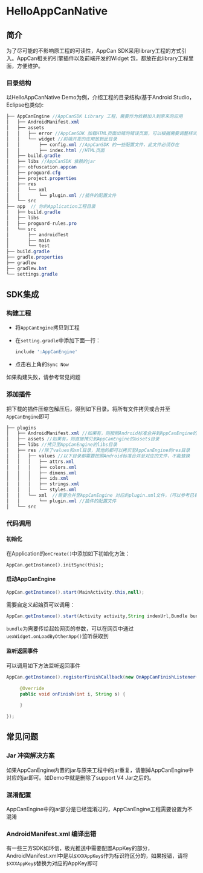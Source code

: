 # HelloAppCanNative
## 简介

为了尽可能的不影响原工程的可读性，AppCan SDK采用library工程的方式引入。AppCan相关的引擎插件以及前端开发的Widget 包，都放在此library工程里面，方便维护。

### 目录结构

以HelloAppCanNative Demo为例，介绍工程的目录结构(基于Android Studio，Eclipse也类似):

```java
├── AppCanEngine //AppCanSDK Library 工程，需要作为依赖加入到原来的应用 
│   ├── AndroidManifest.xml
│   ├── assets
│   │   ├── error //AppCanSDK 加载HTML页面出错的错误页面，可以根据需要调整样式
│   │   └── widget //前端开发的应用放到此目录
│   │       ├── config.xml //AppCanSDK 的一些配置文件，此文件必须存在
│   │       ├── index.html //HTML页面
│   ├── build.gradle
│   ├── libs //AppCanSDK 依赖的jar
│   ├── obfuscation.appcan
│   ├── proguard.cfg
│   ├── project.properties
│   ├── res
│   │   └── xml
│   │       └── plugin.xml //插件的配置文件
│   └── src
├── app  // 你的Application工程目录
│   ├── build.gradle
│   ├── libs
│   ├── proguard-rules.pro
│   └── src
│       ├── androidTest
│       ├── main
│       └── test
├── build.gradle
├── gradle.properties
├── gradlew
├── gradlew.bat
└── settings.gradle
```



## SDK集成

### 构建工程

- 将`AppCanEngine`拷贝到工程

- 在`setting.gradle`中添加下面一行：

  ```groovy
  include ':AppCanEngine'
  ```


- 点击右上角的`Sync Now`

如果构建失败，请参考常见问题

### 添加插件

把下载的插件压缩包解压后，得到如下目录。将所有文件拷贝或合并至`AppCanEngine`即可

```java
├── plugins  
│   ├── AndroidManifest.xml //如果有，则按照Android标准合并到AppCanEngine的AndroidManifest.xml文件
│   ├── assets //如果有，则直接拷贝到AppCanEngine的assets目录
│   ├── libs //拷贝至AppCanEngine的libs目录
│   ├── res //除了values和xml目录，其他的都可以拷贝至AppCanEngine的res目录
│   │   ├── values //以下目录都需要按照Android标准合并至对应的文件，不能替换
│   │   │   ├── attrs.xml
│   │   │   ├── colors.xml
│   │   │   ├── dimens.xml
│   │   │   ├── ids.xml
│   │   │   ├── strings.xml
│   │   │   └── styles.xml
│   │   └── xml  //需要合并至AppCanEngine 对应的plugin.xml文件，（可以参考已有的内容合并）
│   │       └── plugin.xml //插件的配置文件
│   └── src
```

### 代码调用

#### 初始化

在Application的`onCreate()`中添加如下初始化方法：

```
AppCan.getInstance().initSync(this);
```



#### 启动AppCanEngine

```java
AppCan.getInstance().start(MainActivity.this,null);	
```

需要自定义起始页可以调用：

```java
AppCan.getInstance().start(Activity activity,String indexUrl,Bundle bundle)
```

`bundle`为需要传给起始网页的参数，可以在网页中通过`uexWidget.onLoadByOtherApp()`监听获取到

#### 监听返回事件

可以调用如下方法监听返回事件

```java
AppCan.getInstance().registerFinishCallback(new OnAppCanFinishListener() {
  
     @Override
     public void onFinish(int i, String s) {
                
     }
  
});
```



## 常见问题

### Jar 冲突解决方案

如果AppCanEngine内置的jar与原来工程中的jar重复，请删掉AppCanEngine中对应的jar即可。如Demo中就是删除了support V4 Jar之后的。

### 混淆配置

AppCanEngine中的jar部分是已经混淆过的，AppCanEngine工程需要设置为不混淆

### AndroidManifest.xml 编译出错

有一些三方SDK如环信，极光推送中需要配置AppKey的部分，AndroidManifest.xml中是以`$XXXAppKey$`作为标识符区分的，如果报错，请将`$XXXAppKey$`替换为对应的AppKey即可

